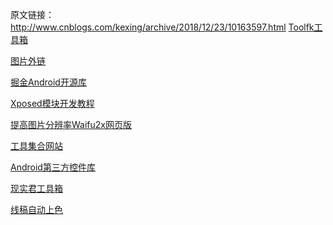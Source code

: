 原文链接：http://www.cnblogs.com/kexing/archive/2018/12/23/10163597.html
[Toolfk工具箱](https://www.toolfk.com/)

[图片外链](http://chuantu.biz/)

[掘金Android开源库](https://juejin.im/repos/filtered?tag=Android_%E5%AF%BC%E8%88%AA)

[Xposed模块开发教程](https://www.wrbug.com/)

[提高图片分辨率Waifu2x网页版](http://waifu2x.udp.jp/)

[工具集合网站](http://www.bejson.com/)

[Android第三方控件库](https://www.ctolib.com/categories/android-android-ui-library.html)

[现实君工具箱](http://tool.uixsj.cn/)

[线稿自动上色](https://paintschainer.preferred.tech/index_zh.html)


[]()
[]()